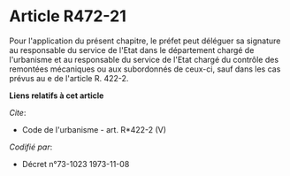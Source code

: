 # Article R472-21

Pour l'application du présent chapitre, le préfet peut déléguer sa signature au responsable du service de l'Etat dans le
département chargé de l'urbanisme et au responsable du service de l'Etat chargé du contrôle des remontées mécaniques ou aux
subordonnés de ceux-ci, sauf dans les cas prévus au e de l'article R. 422-2.

**Liens relatifs à cet article**

_Cite_:

  - Code de l'urbanisme - art. R*422-2 (V)

_Codifié par_:

  - Décret n°73-1023 1973-11-08
